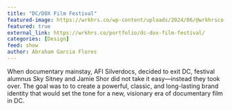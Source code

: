 ```yaml
---
title: "DC/DOX Film Festival"
featured-image: https://wrkhrs.co/wp-content/uploads/2024/06/@wrkhrsco-dc-dox-collateral-posters-mockups-1536x1024.jpg
featured: true
external_link: https://wrkhrs.co/portfolio/dc-dox-film-festival/
categories: [Design]
feed: show
author: Abraham Garcia Flores
---
```


When documentary mainstay, AFI Silverdocs, decided to exit DC, festival alumnus Sky Sitney and Jamie Shor did not take it easy—instead they took over. The goal was to to create a powerful, classic, and long-lasting brand identity that would set the tone for a new, visionary era of documentary film in DC.